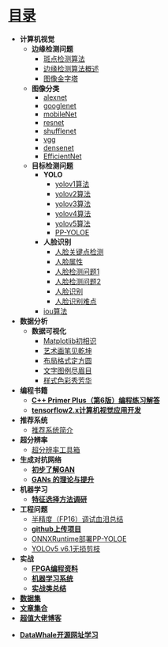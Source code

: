 # [目录](README.md)
* **计算机视觉**
  * **边缘检测问题**
    * [斑点检测算法](DeepLearning/cv/ch1.md)
    * [边缘检测算法概述](DeepLearning/cv/ch2.md)
    * [图像金字塔](DeepLearning/cv/图像金字塔.md)
  * **图像分类**
    * [alexnet](DeepLearning/alexnet.md)   
    * [googlenet](DeepLearning/googlenet.md)
    * [mobileNet](DeepLearning/mobileNet.md)
    * [resnet](DeepLearning/resnet.md)
    * [shufflenet](DeepLearning/shufflenet.md)
    * [vgg](DeepLearning/vgg.md)
    * [densenet](DeepLearning/densenet.md)
    * [EfficientNet](DeepLearning/EfficientNet.md)
  * **目标检测问题**
    * **YOLO**
      * [yolov1算法](DeepLearning/cv/yolov1.md)
      * [yolov2算法](DeepLearning/cv/yolov2.md)
      * [yolov3算法](DeepLearning/cv/yolov3.md)
      * [yolov4算法](DeepLearning/cv/yolov4.md)
      * [yolov5算法](DeepLearning/cv/yolov5.md)
      * [PP-YOLOE](DeepLearning/cv/PP-YOLOE.md)
    * **人脸识别**
      * [人脸关键点检测](DeepLearning/cv/人脸关键点检测.md)
      * [人脸属性](DeepLearning/cv/人脸属性识别.md)
      * [人脸检测问题1](DeepLearning/cv/人脸检测问题1.md)
      * [人脸检测问题2](DeepLearning/cv/人脸检测问题2.md)
      * [人脸识别](DeepLearning/cv/人脸识别.md)
      * [人脸识别难点](DeepLearning/cv/人脸识别难点.md)
    * [iou算法](DeepLearning/cv/iou.md)
* **数据分析**
  * **数据可视化**
      * [Matplotlib初相识](matplotlib/ch1.md)
      * [艺术画笔见乾坤](matplotlib/ch2.md)
      * [布局格式定方圆](matplotlib/ch3.md)
      * [文字图例尽眉目](matplotlib/ch4.md)
      * [样式色彩秀芳华](matplotlib/ch5.md)
* **编程书籍**
  * [**C++ Primer Plus（第6版）编程练习解答**](https://relph1119.github.io/cpp-primer-plus/#/)
  * [**tensorflow2.x计算机视觉应用开发**](https://github.com/swpucwf/tf_study/tree/master)
* **推荐系统**
  * [推荐系统简介](DeepLearning/推荐系统/推荐系统.md)
* **超分辨率**
  * [超分辨率工具箱](DeepLearning/super-resolution/readme.md)
* **生成对抗网络**
  * [**初步了解GAN**](DeepLearning/GAN/笔记.md)
  * [**GANs 的理论与提升**](DeepLearning/GAN/笔记2.md)
* **机器学习**
  * [**特征选择方法调研**](DeepLearning/MachineLearning/ch1.md)
* **工程问题**
  * [半精度（FP16）调试血泪总结](https://mp.weixin.qq.com/s/C5WsHZBBXtHLPU7tqAbzyw) 
  * [**github上传项目**](https://www.cnblogs.com/zouwangblog/p/11201561.html)
  * [ONNXRuntime部署PP-YOLOE](https://github.com/hpc203/pp-yoloe-onnxrun-cpp-py)
  * [YOLOv5 v6.1无损剪枝](DeepLearning/deploy/YOLOv5无损剪枝.md)
* **实战**
  * [**FPGA编程资料**](https://xupsh.github.io/pp4fpgas-cn/)
  * [**机器学习系统**](https://openmlsys.github.io/chapter_preface/index.html)
  * [**实战类总结**](https://docs.qq.com/doc/DZG1SZ21YZmx4b2Z1)
* [**数据集**](datasets/README.md)
* [**文章集合**](paper/README.md)
* [**超值大佬博客**](DeepLearning/语音识别/readme.md)
- [**DataWhale开源网址学习**](https://datawhale.feishu.cn/docs/doccn0AOicI3LJ8RwhY0cuDPSOc#zDsZM5)



